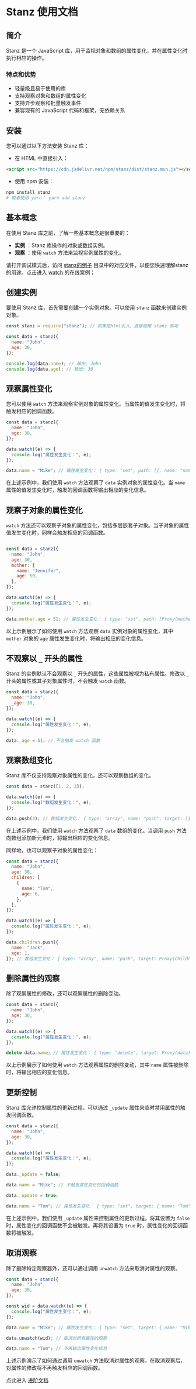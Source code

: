 # Stanz 使用文档
  
## 简介

Stanz 是一个 JavaScript 库，用于监视对象和数组的属性变化，并在属性变化时执行相应的操作。

### 特点和优势

- 轻量级且易于使用的库
- 支持观察对象和数组的属性变化
- 支持异步观察和批量触发事件
- 兼容现有的 JavaScript 代码和框架，无依赖关系

## 安装

您可以通过以下方法安装 Stanz 库：
- 在 HTML 中直接引入：

```html
<script src="https://cdn.jsdelivr.net/npm/stanz/dist/stanz.min.js"></script>
```

- 使用 npm 安装：

```bash
npm install stanz
# 或者使用 yarn： yarn add stanz
```

## 基本概念

在使用 Stanz 库之前，了解一些基本概念是很重要的： 
- **实例** ：Stanz 库操作的对象或数组实例。 
- **观察** ：使用 `watch` 方法来监视实例属性的变化。 
<!-- - **路径** ：属性在实例中的位置，可以使用点式键路径来指定。 -->

请打开调试模式后，访问 [stanz的例子](https://github.com/kirakiray/stanz/tree/main/examples) 目录中的对应文件，以便您快速理解stanz的用途。点击进入 [watch](https://kirakiray.github.io/stanz/examples/watch.html) 的在线案例；

## 创建实例

要使用 Stanz 库，首先需要创建一个实例对象。可以使用 `stanz` 函数来创建实例对象。

```javascript
const stanz = require("stanz"); // 如果是html引入，直接使用 stanz 即可

const data = stanz({
  name: "John",
  age: 30,
});

console.log(data.name); // 输出: John
console.log(data.age); // 输出: 30
```


## 观察属性变化

您可以使用 `watch` 方法来观察实例对象的属性变化。当属性的值发生变化时，将触发相应的回调函数。

```javascript
const data = stanz({
  name: "John",
  age: 30,
});

data.watch((e) => {
  console.log("属性发生变化：", e);
});

data.name = "Mike"; // 属性发生变化： { type: "set", path: [], name: "name", value: "Mike", oldValue: "John" }
```

在上述示例中，我们使用 `watch` 方法观察了 `data` 实例对象的属性变化。当 `name` 属性的值发生变化时，触发的回调函数将输出相应的变化信息。

## 观察子对象的属性变化

`watch` 方法还可以观察子对象的属性变化，包括多层嵌套子对象。当子对象的属性值发生变化时，同样会触发相应的回调函数。

```javascript

const data = stanz({
  name: "John",
  age: 30,
  mother: {
    name: "Jennifer",
    age: 50,
  },
});

data.watch((e) => {
  console.log("属性发生变化：", e);
});

data.mother.age = 51; // 属性发生变化： { type: "set", path: [Proxy(mother)], name: "age", value: 51, oldValue: 50 }
```

以上示例展示了如何使用 `watch` 方法观察 `data` 实例对象的属性变化，其中 `mother` 对象的 `age` 属性发生变化时，将输出相应的变化信息。

## 不观察以 `_` 开头的属性

Stanz 的实例默认不会观察以 `_` 开头的属性，这些属性被视为私有属性。修改以 `_` 开头的属性或其子对象属性时，不会触发 `watch` 函数。

```javascript
const data = stanz({
  name: "John",
  _age: 30,
});

data.watch((e) => {
  console.log("属性发生变化：", e);
});

data._age = 51; // 不会触发 watch 函数
```


## 观察数组变化

Stanz 库不仅支持观察对象属性的变化，还可以观察数组的变化。

```javascript
const data = stanz([1, 2, 3]);

data.watch((e) => {
  console.log("数组发生变化：", e);
});

data.push(4); // 数组发生变化： { type: "array", name: "push", target: [1, 2, 3, 4], path: [], args: [4] }
```

在上述示例中，我们使用 `watch` 方法观察了 `data` 数组的变化。当调用 `push` 方法向数组添加新元素时，将输出相应的变化信息。

同样地，也可以观察子对象的属性变化：

```javascript
const data = stanz({
  name: "John",
  age: 30,
  children: [
    {
      name: "Tom",
      age: 6,
    },
  ],
});

data.watch((e) => {
  console.log("属性发生变化：", e);
});

data.children.push({
  name: "Jack",
  age: 1,
}); // 数组发生变化： { type: "array", name: "push", target: Proxy(children), path: [Proxy(children)], args: [{name:"Jack",age:1}] }
```

## 删除属性的观察

除了观察属性的修改，还可以观察属性的删除变动。

```javascript
const data = stanz({
  name: "John",
  age: 30,
});

data.watch((e) => {
  console.log("属性发生变化：", e);
});

delete data.name; // 属性发生变化： { type: "delete", target: Proxy(data), path: [], value: undefined, oldValue: "John" }
```

以上示例展示了如何使用 `watch` 方法观察属性的删除变动，其中 `name` 属性被删除时，将输出相应的变化信息。

## 更新控制

Stanz 库允许控制属性的更新过程。可以通过 `_update` 属性来临时禁用属性的触发回调函数。

```javascript
const data = stanz({
  name: "John",
  age: 30,
});

data.watch((e) => {
  console.log("属性发生变化：", e);
});

data._update = false;

data.name = "Mike"; // 不触发属性变化的回调函数

data._update = true;

data.name = "Tom"; // 属性发生变化： { type: "set", target: { name: "Tom", age: 30 }, path: ["name"], value: "Tom", oldValue: "John" }
```

在上述示例中，我们使用 `_update` 属性来控制属性的更新过程。将其设置为 `false` 时，属性变化的回调函数不会被触发。再将其设置为 `true` 时，属性变化的回调函数将被触发。

## 取消观察

除了删除特定观察器外，还可以通过调用 `unwatch` 方法来取消对属性的观察。

```javascript
const data = stanz({
  name: "John",
  age: 30,
});

const wid = data.watch((e) => {
  console.log("属性发生变化：", e);
});

data.name = "Mike"; // 属性发生变化： { type: "set", target: { name: "Mike", age: 30 }, path: ["name"], value: "Mike", oldValue: "John" }

data.unwatch(wid); // 取消对所有属性的观察

data.name = "Tom"; // 不再输出属性变化信息
```

上述示例演示了如何通过调用 `unwatch` 方法取消对属性的观察。在取消观察后，对属性的修改将不再触发相应的回调函数。

点此进入 [进阶文档](./more.md)